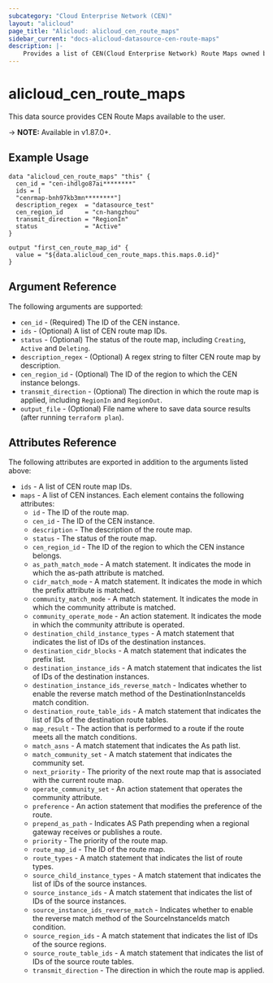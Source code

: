 ```yaml
---
subcategory: "Cloud Enterprise Network (CEN)"
layout: "alicloud"
page_title: "Alicloud: alicloud_cen_route_maps"
sidebar_current: "docs-alicloud-datasource-cen-route-maps"
description: |-
    Provides a list of CEN(Cloud Enterprise Network) Route Maps owned by an Alibaba Cloud account.
---
```


# alicloud\_cen\_route\_maps

This data source provides CEN Route Maps available to the user.

-> **NOTE:** Available in v1.87.0+.

## Example Usage

```
data "alicloud_cen_route_maps" "this" {
  cen_id = "cen-ihdlgo87ai********"
  ids = [
  "cenrmap-bnh97kb3mn********"]
  description_regex  = "datasource_test"
  cen_region_id      = "cn-hangzhou"
  transmit_direction = "RegionIn"
  status             = "Active"
}

output "first_cen_route_map_id" {
  value = "${data.alicloud_cen_route_maps.this.maps.0.id}"
}
```

## Argument Reference

The following arguments are supported:

* `cen_id` - (Required) The ID of the CEN instance.
* `ids` - (Optional) A list of CEN route map IDs.
* `status` - (Optional) The status of the route map, including `Creating`, `Active` and `Deleting`.
* `description_regex` - (Optional) A regex string to filter CEN route map by description.
* `cen_region_id` - (Optional) The ID of the region to which the CEN instance belongs.
* `transmit_direction` - (Optional) The direction in which the route map is applied, including `RegionIn` and `RegionOut`.
* `output_file` - (Optional) File name where to save data source results (after running `terraform plan`).

## Attributes Reference

The following attributes are exported in addition to the arguments listed above:

* `ids` - A list of CEN route map IDs.
* `maps` - A list of CEN instances. Each element contains the following attributes:
  * `id` - The ID of the route map.
  * `cen_id` - The ID of the CEN instance.
  * `description` - The description of the route map.
  * `status` - The status of the route map.
  * `cen_region_id` - The ID of the region to which the CEN instance belongs.
  * `as_path_match_mode` - A match statement. It indicates the mode in which the as-path attribute is matched.
  * `cidr_match_mode` - A match statement. It indicates the mode in which the prefix attribute is matched.
  * `community_match_mode` - A match statement. It indicates the mode in which the community attribute is matched.
  * `community_operate_mode` - An action statement. It indicates the mode in which the community attribute is operated.
  * `destination_child_instance_types` - A match statement that indicates the list of IDs of the destination instances.
  * `destination_cidr_blocks` - A match statement that indicates the prefix list.
  * `destination_instance_ids` - A match statement that indicates the list of IDs of the destination instances.
  * `destination_instance_ids_reverse_match` - Indicates whether to enable the reverse match method of the DestinationInstanceIds match condition. 
  * `destination_route_table_ids` - A match statement that indicates the list of IDs of the destination route tables.
  * `map_result` - The action that is performed to a route if the route meets all the match conditions.
  * `match_asns` - A match statement that indicates the As path list.
  * `match_community_set` - A match statement that indicates the community set.
  * `next_priority` - The priority of the next route map that is associated with the current route map. 
  * `operate_community_set` - An action statement that operates the community attribute.
  * `preference` - An action statement that modifies the preference of the route.
  * `prepend_as_path` - Indicates AS Path prepending when a regional gateway receives or publishes a route.
  * `priority` - The priority of the route map.
  * `route_map_id` - The ID of the route map.
  * `route_types` - A match statement that indicates the list of route types.
  * `source_child_instance_types` - A match statement that indicates the list of IDs of the source instances.
  * `source_instance_ids` - A match statement that indicates the list of IDs of the source instances.
  * `source_instance_ids_reverse_match` - Indicates whether to enable the reverse match method of the SourceInstanceIds match condition.
  * `source_region_ids` - A match statement that indicates the list of IDs of the source regions.
  * `source_route_table_ids` - A match statement that indicates the list of IDs of the source route tables.
  * `transmit_direction` - The direction in which the route map is applied.
